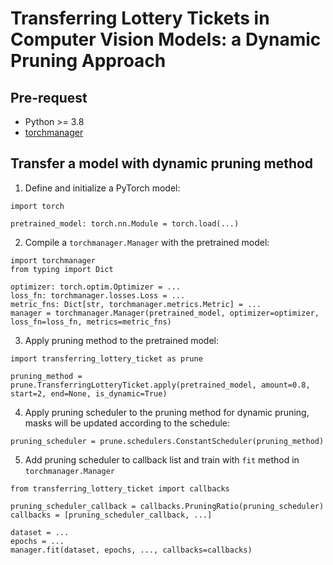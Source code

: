 # Transferring Lottery Tickets in Computer Vision Models: a Dynamic Pruning Approach

## Pre-request
- Python >= 3.8
- [torchmanager](https://github.com/kisonho/torchmanager.git)

## Transfer a model with dynamic pruning method
1. Define and initialize a PyTorch model:
```
import torch

pretrained_model: torch.nn.Module = torch.load(...)
```

2. Compile a `torchmanager.Manager` with the pretrained model:
```
import torchmanager
from typing import Dict

optimizer: torch.optim.Optimizer = ...
loss_fn: torchmanager.losses.Loss = ...
metric_fns: Dict[str, torchmanager.metrics.Metric] = ...
manager = torchmanager.Manager(pretrained_model, optimizer=optimizer, loss_fn=loss_fn, metrics=metric_fns)
```

3. Apply pruning method to the pretrained model:
```
import transferring_lottery_ticket as prune

pruning_method = prune.TransferringLotteryTicket.apply(pretrained_model, amount=0.8, start=2, end=None, is_dynamic=True)
```

4. Apply pruning scheduler to the pruning method for dynamic pruning, masks will be updated according to the schedule:
```
pruning_scheduler = prune.schedulers.ConstantScheduler(pruning_method)
```

5. Add pruning scheduler to callback list and train with `fit` method in `torchmanager.Manager`
```
from transferring_lottery_ticket import callbacks

pruning_scheduler_callback = callbacks.PruningRatio(pruning_scheduler)
callbacks = [pruning_scheduler_callback, ...]

dataset = ...
epochs = ...
manager.fit(dataset, epochs, ..., callbacks=callbacks)
```